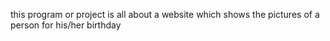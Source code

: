 this program or project is all about a website which shows the pictures of a person for his/her birthday
